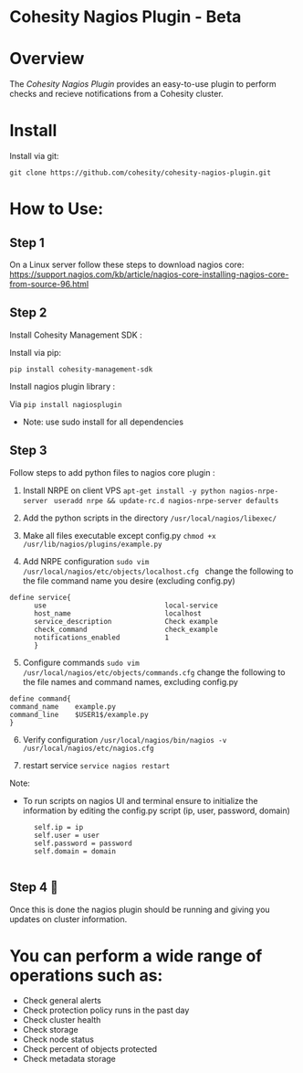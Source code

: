 

Cohesity Nagios Plugin - Beta
=================

# Overview

The *Cohesity Nagios Plugin*  provides an easy-to-use plugin to perform checks and recieve notifications from a Cohesity cluster. 


# Install

Install via git:
```
git clone https://github.com/cohesity/cohesity-nagios-plugin.git
```


# How to Use:

## Step 1
On a Linux server follow these steps to download nagios core:  
https://support.nagios.com/kb/article/nagios-core-installing-nagios-core-from-source-96.html

## Step 2 
Install Cohesity Management SDK : 
 

Install via pip:
```
pip install cohesity-management-sdk
```

Install nagios plugin library : 


 Via ```pip install nagiosplugin ```
 
* Note: use sudo install for all dependencies

## Step 3
Follow steps to add python files to nagios core plugin :
 1. Install NRPE on client VPS 
 ```apt-get install -y python nagios-nrpe-server ```
```useradd nrpe && update-rc.d nagios-nrpe-server defaults```

 2.  Add the python scripts in the directory ```/usr/local/nagios/libexec/ ```
 
 3. Make all files executable except config.py
 ```chmod +x /usr/lib/nagios/plugins/example.py```
 
 4. Add NRPE configuration 
  ```sudo vim  /usr/local/nagios/etc/objects/localhost.cfg ```
  change the following to the file command name you desire (excluding config.py)
  ```
  define service{
        use                             local-service       
        host_name                       localhost
        service_description             Check example
        check_command                   check_example
        notifications_enabled           1
        }
  ```
  
 5. Configure commands 
 ```sudo vim /usr/local/nagios/etc/objects/commands.cfg```
 change the following to the file names and command names, excluding config.py
 
 ``` 
 define command{
 command_name    example.py 
 command_line    $USER1$/example.py 
 }
 ```
 
 6. Verify configuration ```/usr/local/nagios/bin/nagios -v /usr/local/nagios/etc/nagios.cfg ```
 
 7. restart service ```service nagios restart```

Note:
  * To run scripts on nagios UI and terminal ensure to initialize the information by editing the config.py script (ip, user, password, domain)
  ```
        self.ip = ip
        self.user = user
        self.password = password
        self.domain = domain
                                              
  ```
 ## Step 4 :tada:
 
 Once this is done the nagios plugin should be running and giving you updates on cluster information.
 
# You can perform a wide range of operations such as:
* Check general alerts 
* Check protection policy runs in the past day
* Check cluster health 
* Check storage
* Check node status 
* Check percent of objects protected 
* Check metadata storage 
